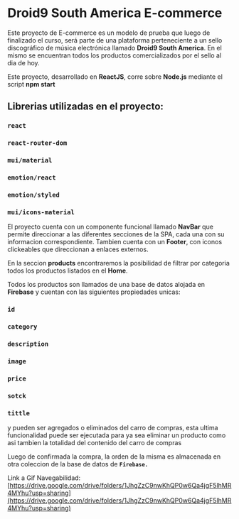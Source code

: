 # Droid9 South America E-commerce

Este proyecto de E-commerce es un modelo de prueba que luego de finalizado el curso, será parte de una plataforma perteneciente a un sello discográfico de música electrónica llamado **Droid9 South America**.
En el mismo se encuentran todos los productos comercializados por el sello al dia de hoy.

Este proyecto, desarrollado en **ReactJS**, corre sobre **Node.js** mediante el script **npm start**

## Librerias utilizadas en el proyecto:

### `react`
### `react-router-dom`
### `mui/material `
### `emotion/react`
### `emotion/styled`
### `mui/icons-material`

El proyecto cuenta con un componente funcional llamado **NavBar** que permite direccionar a las diferentes secciones de la SPA, cada una con su informacion correspondiente.
Tambien cuenta con un **Footer**, con iconos clickeables que direccionan a enlaces externos.

En la seccion **products** encontraremos la posibilidad de filtrar por categoria todos los productos listados en el **Home**.

Todos los productos son llamados de una base de datos alojada en **Firebase** y cuentan con las siguientes propiedades unicas:
### `id`
### `category`
### `description`
### `image`
### `price`
### `sotck`
### `tittle`

y pueden ser agregados o eliminados del carro de compras, esta ultima funcionalidad puede ser ejecutada para ya sea eliminar un producto como asi tambien la totalidad del contenido del carro de compras

Luego de confirmada la compra, la orden de la misma es almacenada en otra coleccion de la base de datos de **`Firebase.`**

Link a Gif Navegabilidad: [https://drive.google.com/drive/folders/1JhgZzC9nwKhQP0w6Qa4jgF5lhMR4MYhu?usp=sharing](https://drive.google.com/drive/folders/1JhgZzC9nwKhQP0w6Qa4jgF5lhMR4MYhu?usp=sharing)